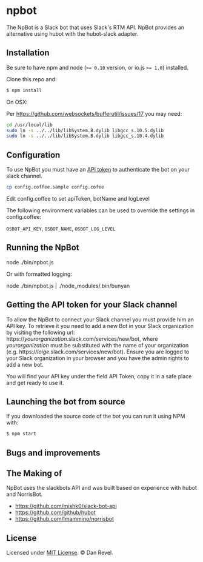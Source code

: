 # npbot

The NpBot is a Slack bot that uses Slack's RTM API.
NpBot provides an alternative using hubot with the hubot-slack adapter.

## Installation

Be sure to have npm and node (`>= 0.10` version, or io.js `>= 1.0`) installed.

Clone this repo and:

```bash
$ npm install
```

On OSX:

Per https://github.com/websockets/bufferutil/issues/17 you may need:

```bash
cd /usr/local/lib
sudo ln -s ../../lib/libSystem.B.dylib libgcc_s.10.5.dylib
sudo ln -s ../../lib/libSystem.B.dylib libgcc_s.10.4.dylib
```

## Configuration

To use NpBot you must have an [API token](#getting-the-api-token-for-your-slack-channel) to authenticate the bot on your slack channel.

```bash
cp config.coffee.sample config.cofee
```

Edit config.coffee to set apiToken, botName and logLevel

The following environment variables can be used to override the settings in config.coffee:

`OSBOT_API_KEY`, `OSBOT_NAME`, `OSBOT_LOG_LEVEL`

## Running the NpBot

node ./bin/npbot.js

Or with formatted logging:

node ./bin/npbot.js | ./node_modules/.bin/bunyan

## Getting the API token for your Slack channel

To allow the NpBot to connect your Slack channel you must provide him an API key. To retrieve it you need to add a new Bot in your Slack organization by visiting the following url: https://*yourorganization*.slack.com/services/new/bot, where *yourorganization* must be substituted with the name of your organization (e.g. https://*loige*.slack.com/services/new/bot). Ensure you are logged to your Slack organization in your browser and you have the admin rights to add a new bot.

You will find your API key under the field API Token, copy it in a safe place and get ready to use it.



## Launching the bot from source

If you downloaded the source code of the bot you can run it using NPM with:

```bash
$ npm start
```

## Bugs and improvements


## The Making of

NpBot uses the slackbots API and was built based on experience with hubot and NorrisBot.

- https://github.com/mishk0/slack-bot-api
- https://github.com/github/hubot
- https://github.com/lmammino/norrisbot

## License

Licensed under [MIT License](LICENSE). © Dan Revel.
